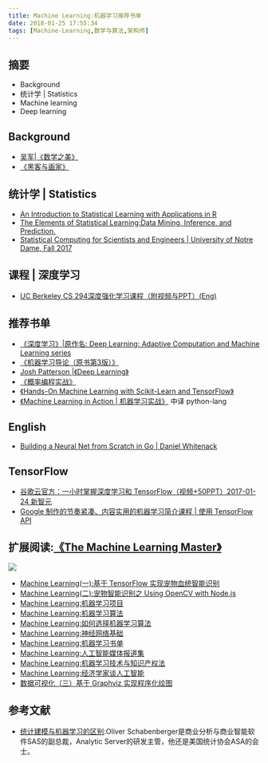 ```yaml
---
title: Machine Learning:机器学习推荐书单
date: 2018-01-25 17:55:34
tags: [Machine-Learning,数学与算法,架构师]
---
```

## 摘要
- Background
- 统计学 | Statistics
- Machine learning
- Deep learning

<!--more-->

## Background
- [吴军|《数学之美》](https://book.douban.com/subject/10750155/)
- [《黑客与画家》](https://book.douban.com/subject/6021440/)

## 统计学 | Statistics
- [An Introduction to Statistical Learning with Applications in R](http://www-bcf.usc.edu/~gareth/ISL/)
- [The Elements of Statistical Learning:Data Mining, Inference, and Prediction.](https://web.stanford.edu/~hastie/ElemStatLearn/)
- [Statistical Computing for Scientists and Engineers | University of Notre Dame, Fall 2017](https://www.zabaras.com/statisticalcomputing)

## 课程 | 深度学习
- [UC Berkeley CS 294深度强化学习课程（附视频与PPT）(Eng)](https://mp.weixin.qq.com/s/0lBnO9uxADFtAm8sTwqsfg)

## 推荐书单
- [《深度学习》|原作名: Deep Learning: Adaptive Computation and Machine Learning series](https://book.douban.com/subject/27087503/)
- [《机器学习导论（原书第3版）》](https://book.douban.com/subject/26757965/)
- [Josh Patterson |《Deep Learning》](https://book.douban.com/subject/26379661/)
- [《概率编程实战》](#)
- [《Hands-On Machine Learning with Scikit-Learn and TensorFlow》](https://book.douban.com/subject/26840215/)
- [《Machine Learning in Action | 机器学习实战》](https://book.douban.com/subject/24703171/) 中译  python-lang

## English
- [Building a Neural Net from Scratch in Go | Daniel Whitenack](http://www.datadan.io/building-a-neural-net-from-scratch-in-go/)

## TensorFlow
- [谷歌云官方：一小时掌握深度学习和 TensorFlow（视频+50PPT）2017-01-24 新智元](https://mp.weixin.qq.com/s/NII_ZqalRjx9su7d6u4MHw)
- [Google 制作的节奏紧凑、内容实用的机器学习简介课程 | 使用 TensorFlow API](https://developers.google.com/machine-learning/crash-course/)

## 扩展阅读:[《The Machine Learning Master》](https://www.gitbook.com/book/riboseyim/machine-learning)
![](http://p11slcnom.bkt.clouddn.com/banner-MLM-201803.png)
- [Machine Learning(一):基于 TensorFlow 实现宠物血统智能识别](https://riboseyim.github.io/2018/01/17/Machine-Learning-TensorFlow/)
- [Machine Learning(二):宠物智能识别之 Using OpenCV with Node.js](https://riboseyim.github.io/2018/01/15/Machine-Learning-OpenCV/)
- [Machine Learning:机器学习项目](https://riboseyim.github.io/2018/02/09/Machine-Learning-Projects/)
- [Machine Learning:机器学习算法](https://riboseyim.github.io/2018/02/10/Machine-Learning-Algorithms/)
- [Machine Learning:如何选择机器学习算法](https://riboseyim.github.io/2018/04/02/Machine-Learning-Algorithms-Sheet/)
- [Machine Learning:神经网络基础](https://riboseyim.github.io/2018/05/07/Machine-Learning-Neural-Network)
- [Machine Learning:机器学习书单](https://riboseyim.github.io/2018/01/25/Machine-Learning-Books/)
- [Machine Learning:人工智能媒体报道集](https://riboseyim.github.io/2017/08/29/Machine-Learning-News)
- [Machine Learning:机器学习技术与知识产权法](https://riboseyim.github.io/2018/02/16/Machine-Learning-Law/)
- [Machine Learning:经济学家谈人工智能](https://riboseyim.github.io/2018/03/09/Machine-Learning-Economist/)
- [数据可视化（三）基于 Graphviz 实现程序化绘图](https://riboseyim.github.io/2017/09/15/Visualization-Graphviz/)


## 参考文献
- [统计建模与机器学习的区别](http://www.infoq.com/cn/news/2016/07/OliverSchabenberger-AnalyticSer?utm_campaign=infoq_content&utm_source=infoq&utm_medium=feed&utm_term=global):Oliver Schabenberger是商业分析与商业智能软件SAS的副总裁，Analytic Server的研发主管，他还是美国统计协会ASA的会士。
